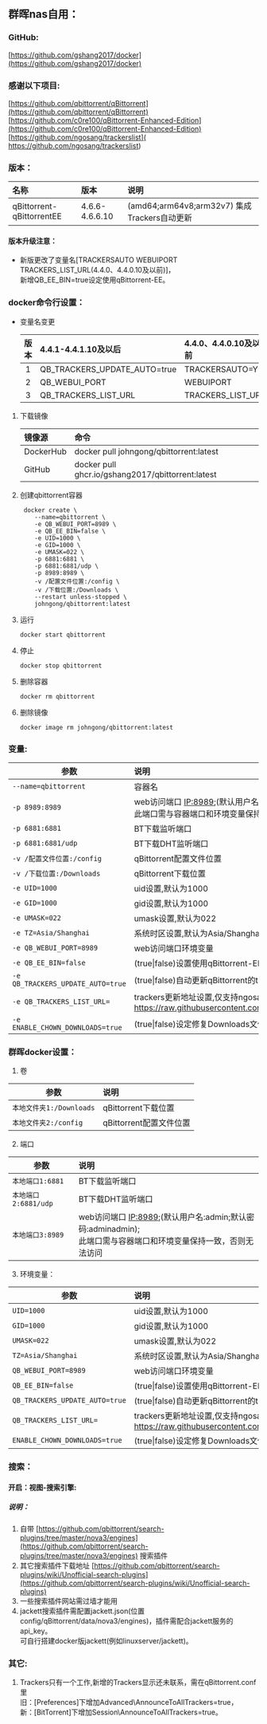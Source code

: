 ## 群晖nas自用：

### GitHub:

[https://github.com/gshang2017/docker](https://github.com/gshang2017/docker)

### 感谢以下项目:

[https://github.com/qbittorrent/qBittorrent](https://github.com/qbittorrent/qBittorrent)   
[https://github.com/c0re100/qBittorrent-Enhanced-Edition](https://github.com/c0re100/qBittorrent-Enhanced-Edition)    
[https://github.com/ngosang/trackerslist]( https://github.com/ngosang/trackerslist)

### 版本：

|名称|版本|说明|
|:-|:-|:-|
|qBittorrent-qBittorrentEE|4.6.6-4.6.6.10|(amd64;arm64v8;arm32v7) 集成Trackers自动更新|

#### 版本升级注意：

* 新版更改了变量名[TRACKERSAUTO WEBUIPORT TRACKERS_LIST_URL(4.4.0、4.4.0.10及以前)]，</br>新增QB_EE_BIN=true设定使用qBittorrent-EE。

### docker命令行设置：

* 变量名变更

    |版本|4.4.1-4.4.1.10及以后|4.4.0、4.4.0.10及以前|
    |:-:|:-|:-|
    |1|QB_TRACKERS_UPDATE_AUTO=true|TRACKERSAUTO=YES|
    |2|QB_WEBUI_PORT|WEBUIPORT|
    |3|QB_TRACKERS_LIST_URL|TRACKERS_LIST_URL|

1. 下载镜像

    |镜像源|命令|
    |:-|:-|
    |DockerHub|docker pull johngong/qbittorrent:latest|
    |GitHub|docker pull ghcr.io/gshang2017/qbittorrent:latest|

2. 创建qbittorrent容器

        docker create \
           --name=qbittorrent \
           -e QB_WEBUI_PORT=8989 \
           -e QB_EE_BIN=false \
           -e UID=1000 \
           -e GID=1000 \
           -e UMASK=022 \
           -p 6881:6881 \
           -p 6881:6881/udp \
           -p 8989:8989 \
           -v /配置文件位置:/config \
           -v /下载位置:/Downloads \
           --restart unless-stopped \
           johngong/qbittorrent:latest

3. 运行

       docker start qbittorrent

4. 停止

       docker stop qbittorrent

5. 删除容器

       docker rm qbittorrent

6. 删除镜像

       docker image rm johngong/qbittorrent:latest

### 变量:

|参数|说明|
|-|:-|
| `--name=qbittorrent` |容器名|
| `-p 8989:8989` |web访问端口 [IP:8989](IP:8989);(默认用户名:admin;默认密码:adminadmin);</br>此端口需与容器端口和环境变量保持一致，否则无法访问|
| `-p 6881:6881` |BT下载监听端口|
| `-p 6881:6881/udp` |BT下载DHT监听端口
| `-v /配置文件位置:/config` |qBittorrent配置文件位置|
| `-v /下载位置:/Downloads` |qBittorrent下载位置|
| `-e UID=1000` |uid设置,默认为1000|
| `-e GID=1000` |gid设置,默认为1000|
| `-e UMASK=022` |umask设置,默认为022|
| `-e TZ=Asia/Shanghai` |系统时区设置,默认为Asia/Shanghai|
| `-e QB_WEBUI_PORT=8989` |web访问端口环境变量|
| `-e QB_EE_BIN=false` |(true\|false)设置使用qBittorrent-EE,默认不使用|
| `-e QB_TRACKERS_UPDATE_AUTO=true` |(true\|false)自动更新qBittorrent的trackers,默认开启|
| `-e QB_TRACKERS_LIST_URL=` |trackers更新地址设置,仅支持ngosang格式,默认为 </br>https://raw.githubusercontent.com/ngosang/trackerslist/master/trackers_all.txt |
| `-e ENABLE_CHOWN_DOWNLOADS=true` |(true\|false)设定修复Downloads文件夹拥有者，默认开启|

### 群晖docker设置：

1. 卷

|参数|说明|
|-|:-|
| `本地文件夹1:/Downloads` |qBittorrent下载位置|
| `本地文件夹2:/config` |qBittorrent配置文件位置|

2. 端口

|参数|说明|
|-|:-|
| `本地端口1:6881` |BT下载监听端口|
| `本地端口2:6881/udp` |BT下载DHT监听端口|
| `本地端口3:8989` |web访问端口 [IP:8989](IP:8989);(默认用户名:admin;默认密码:adminadmin);</br>此端口需与容器端口和环境变量保持一致，否则无法访问|

3. 环境变量：

|参数|说明|
|-|:-|
| `UID=1000` |uid设置,默认为1000|
| `GID=1000` |gid设置,默认为1000|
| `UMASK=022` |umask设置,默认为022|
| `TZ=Asia/Shanghai` |系统时区设置,默认为Asia/Shanghai|
| `QB_WEBUI_PORT=8989` |web访问端口环境变量|
| `QB_EE_BIN=false` |(true\|false)设置使用qBittorrent-EE,默认不使用|
| `QB_TRACKERS_UPDATE_AUTO=true` |(true\|false)自动更新qBittorrent的trackers,默认开启|
| `QB_TRACKERS_LIST_URL=` |trackers更新地址设置,仅支持ngosang格式,默认为 </br>https://raw.githubusercontent.com/ngosang/trackerslist/master/trackers_all.txt |
| `ENABLE_CHOWN_DOWNLOADS=true` |(true\|false)设定修复Downloads文件夹拥有者，默认开启|

### 搜索：

#### 开启：视图-搜索引擎:
##### 说明：

1. 自带 [https://github.com/qbittorrent/search-plugins/tree/master/nova3/engines](https://github.com/qbittorrent/search-plugins/tree/master/nova3/engines) 搜索插件
2. 其它搜索插件下载地址 [https://github.com/qbittorrent/search-plugins/wiki/Unofficial-search-plugins](https://github.com/qbittorrent/search-plugins/wiki/Unofficial-search-plugins)
3. 一些搜索插件网站需过墙才能用
4. jackett搜索插件需配置jackett.json(位置config/qBittorrent/data/nova3/engines)，插件需配合jackett服务的api_key。</br>可自行搭建docker版jackett(例如linuxserver/jackett)。

### 其它:

1. Trackers只有一个工作,新增的Trackers显示还未联系，需在qBittorrent.conf里 </br>旧：[Preferences]下增加Advanced\AnnounceToAllTrackers=true，</br>新：[BitTorrent]下增加Session\AnnounceToAllTrackers=true。
